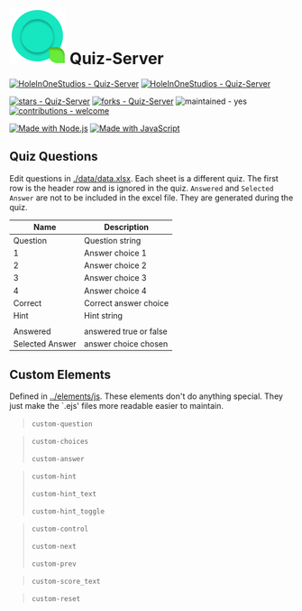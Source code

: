 # ![alt](public/images/icon.png) Quiz-Server

[![HoleInOneStudios - Quiz-Server](https://img.shields.io/static/v1?label=HoleInOneStudios&message=Quiz-Server&color=blue&logo=github)](https://github.com/HoleInOneStudios/Quiz-Server "Go to GitHub repo")    [![HoleInOneStudios - Quiz-Server](https://img.shields.io/static/v1?label=HoleInOneStudios&message=Quiz-Server&color=blue&logo=npm)](https://www.npmjs.com/package/quiz-server "Go to NPM repo")

[![stars - Quiz-Server](https://img.shields.io/github/stars/HoleInOneStudios/Quiz-Server?style=social)](https://github.com.HoleInOneStudios/Quiz-Server)    [![forks - Quiz-Server](https://img.shields.io/github/forks/HoleInOneStudios/Quiz-Server?style=social)](https://github.com/HoleInOneStudios/Quiz-Server)    ![maintained - yes](https://img.shields.io/badge/maintained-yes-blue)   [![contributions - welcome](https://img.shields.io/badge/contributions-welcome-blue)](/.github/CONTRIBUTING.md "Go to contributions doc")

[![Made with Node.js](https://img.shields.io/badge/Node.js->=12-blue?logo=node.js&logoColor=white)](https://nodejs.org "Go to Node.js homepage")    [![Made with JavaScript](https://img.shields.io/badge/Made_with-JavaScript-blue?logo=javascript&logoColor=white)](https://www.javascript.com/ "Go to JavaScript homepage")

## Quiz Questions

Edit questions in [./data/data.xlsx](./data/data.xlsx). Each sheet is a different quiz. The first row is the header row and is ignored in the quiz. `Answered` and `Selected Answer` are not to be included in the excel file. They are generated during the quiz.

| Name            | Description            |
| --------------- | ---------------------- |
| Question        | Question string        |
| 1               | Answer choice 1        |
| 2               | Answer choice 2        |
| 3               | Answer choice 3        |
| 4               | Answer choice 4        |
| Correct         | Correct answer choice  |
| Hint            | Hint string            |
|                 |                        |
| Answered        | answered true or false |
| Selected Answer | answer choice chosen   |

## Custom Elements

Defined in [../elements/js](./public/js/elements.js). These elements don't do anything special. They just make the `.ejs' files more readable easier to maintain.

> `custom-question`

> `custom-choices`
>
> `custom-answer`

> `custom-hint`
>
> `custom-hint_text`
>
> `custom-hint_toggle`

> `custom-control`
>
> `custom-next`
>
> `custom-prev`

> `custom-score_text`

> `custom-reset`
